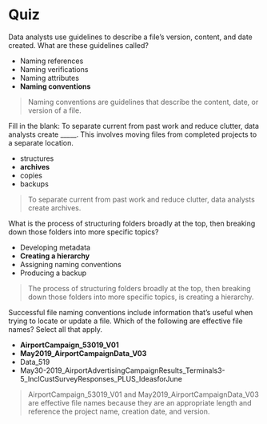 # Quiz
Data analysts use guidelines to describe a file’s version, content, and date created. What are these guidelines called?

* Naming references
* Naming verifications
* Naming attributes
* **Naming conventions**

> Naming conventions are guidelines that describe the content, date, or version of a file.

Fill in the blank: To separate current from past work and reduce clutter, data analysts create _____. This involves moving files from completed projects to a separate location.

* structures
* **archives**
* copies
* backups

> To separate current from past work and reduce clutter, data analysts create archives. 

What is the process of structuring folders broadly at the top, then breaking down those folders into more specific topics?

* Developing metadata
* **Creating a hierarchy**
* Assigning naming conventions
* Producing a backup

> The process of structuring folders broadly at the top, then breaking down those folders into more specific topics, is creating a hierarchy.

Successful file naming conventions include information that’s useful when trying to locate or update a file. Which of the following are effective file names? Select all that apply.

* **AirportCampaign_53019_V01**
* **May2019_AirportCampaignData_V03**
* Data_519
* May30-2019_AirportAdvertisingCampaignResults_Terminals3-5_InclCustSurveyResponses_PLUS_IdeasforJune

> AirportCampaign_53019_V01 and May2019_AirportCampaignData_V03 are effective file names because they are an appropriate length and reference the project name, creation date, and version.
